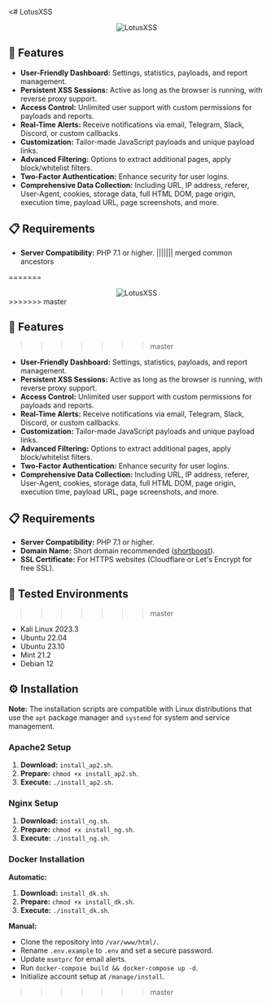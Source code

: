 <# LotusXSS

<div align="center">
  <img src="https://i.ibb.co/GsC7ddZ/077f441c-b58d-4b9c-9d13-72281930d24e.jpg" alt="LotusXSS">
</div>

## 🌟 Features

- **User-Friendly Dashboard:** Settings, statistics, payloads, and report management.
- **Persistent XSS Sessions:** Active as long as the browser is running, with reverse proxy support.
- **Access Control:** Unlimited user support with custom permissions for payloads and reports.
- **Real-Time Alerts:** Receive notifications via email, Telegram, Slack, Discord, or custom callbacks.
- **Customization:** Tailor-made JavaScript payloads and unique payload links.
- **Advanced Filtering:** Options to extract additional pages, apply block/whitelist filters.
- **Two-Factor Authentication:** Enhance security for user logins.
- **Comprehensive Data Collection:** Including URL, IP address, referer, User-Agent, cookies, storage data, full HTML DOM, page origin, execution time, payload URL, page screenshots, and more.

## 📋 Requirements

- **Server Compatibility:** PHP 7.1 or higher.
||||||| merged common ancestors

=======
<div align="center">
  <img src="https://i.ibb.co/GsC7ddZ/077f441c-b58d-4b9c-9d13-72281930d24e.jpg" alt="LotusXSS">
</div>
>>>>>>> master

## 🌟 Features
>>>>>>> master

- **User-Friendly Dashboard:** Settings, statistics, payloads, and report management.
- **Persistent XSS Sessions:** Active as long as the browser is running, with reverse proxy support.
- **Access Control:** Unlimited user support with custom permissions for payloads and reports.
- **Real-Time Alerts:** Receive notifications via email, Telegram, Slack, Discord, or custom callbacks.
- **Customization:** Tailor-made JavaScript payloads and unique payload links.
- **Advanced Filtering:** Options to extract additional pages, apply block/whitelist filters.
- **Two-Factor Authentication:** Enhance security for user logins.
- **Comprehensive Data Collection:** Including URL, IP address, referer, User-Agent, cookies, storage data, full HTML DOM, page origin, execution time, payload URL, page screenshots, and more.

## 📋 Requirements

- **Server Compatibility:** PHP 7.1 or higher.
- **Domain Name:** Short domain recommended ([shortboost](https://github.com/ssl/shortboost)).
- **SSL Certificate:** For HTTPS websites (Cloudflare or Let's Encrypt for free SSL).

## 🧪 Tested Environments
>>>>>>> master

- Kali Linux 2023.3
- Ubuntu 22.04 
- Ubuntu 23.10
- Mint 21.2
- Debian 12


## ⚙️ Installation

**Note:** The installation scripts are compatible with Linux distributions that use the `apt` package manager and `systemd` for system and service management.

### Apache2 Setup

1. **Download:** `install_ap2.sh`.
2. **Prepare:** `chmod +x install_ap2.sh`.
3. **Execute:** `./install_ap2.sh`.

### Nginx Setup

1. **Download:** `install_ng.sh`.
2. **Prepare:** `chmod +x install_ng.sh`.
3. **Execute:** `./install_ng.sh`.

### Docker Installation

**Automatic:**
1. **Download:** `install_dk.sh`.
2. **Prepare:** `chmod +x install_dk.sh`.
3. **Execute:** `./install_dk.sh`.

**Manual:**
- Clone the repository into `/var/www/html/`.
- Rename `.env.example` to `.env` and set a secure password.
- Update `msmtprc` for email alerts.
- Run `docker-compose build && docker-compose up -d`.
- Initialize account setup at `/manage/install`.
>>>>>>> master
